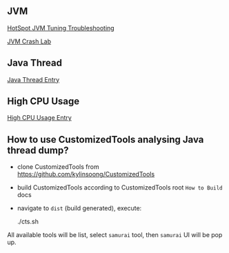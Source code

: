 JVM
---

[HotSpot JVM Tuning Troubleshooting](https://github.com/kylinsoong/JVM/blob/master/docs/HotSpot_JVM.asciidoc)

[JVM Crash Lab](https://github.com/kylinsoong/JVM/blob/master/docs/jvm-crash-all.asciidoc)


Java Thread
-----------

[Java Thread Entry](https://github.com/kylinsoong/JVM/blob/master/docs/jvm-thread-all.asciidoc)


High CPU Usage
--------------

[High CPU Usage Entry](https://github.com/kylinsoong/JVM/blob/master/docs/jvm-cpu-all.asciidoc)



How to use CustomizedTools analysing Java thread dump?
-----------------------------------------------------

* clone CustomizedTools from https://github.com/kylinsoong/CustomizedTools
* build CustomizedTools according to CustomizedTools root `How to Build` docs
* navigate to `dist` (build generated), execute:

	./cts.sh

All available tools will be list, select `samurai` tool, then `samurai` UI will be pop up.
